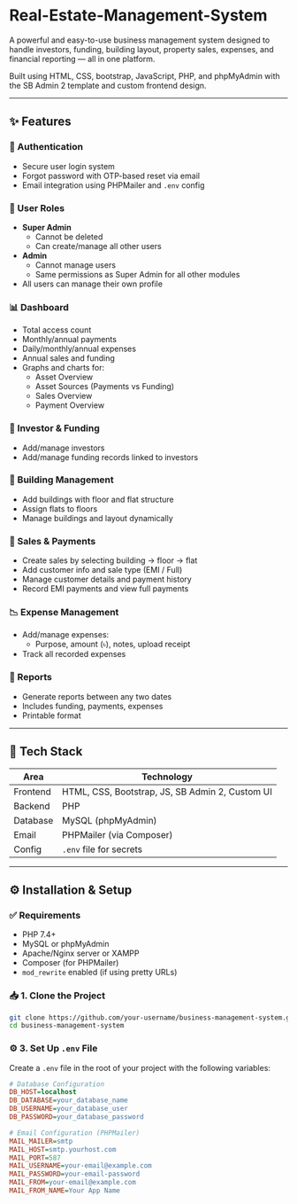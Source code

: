 # Real-Estate-Management-System
A powerful and easy-to-use business management system designed to handle investors, funding, building layout, property sales, expenses, and financial reporting — all in one platform.

Built using HTML, CSS, bootstrap, JavaScript, PHP, and phpMyAdmin with the SB Admin 2 template and custom frontend design.

---

## ✨ Features

### 🔐 Authentication
- Secure user login system
- Forgot password with OTP-based reset via email
- Email integration using PHPMailer and `.env` config

### 👥 User Roles
- **Super Admin**
  - Cannot be deleted
  - Can create/manage all other users
- **Admin**
  - Cannot manage users
  - Same permissions as Super Admin for all other modules
- All users can manage their own profile

### 📊 Dashboard
- Total access count
- Monthly/annual payments
- Daily/monthly/annual expenses
- Annual sales and funding
- Graphs and charts for:
  - Asset Overview
  - Asset Sources (Payments vs Funding)
  - Sales Overview
  - Payment Overview

### 💼 Investor & Funding
- Add/manage investors
- Add/manage funding records linked to investors

### 🏢 Building Management
- Add buildings with floor and flat structure
- Assign flats to floors
- Manage buildings and layout dynamically

### 🛒 Sales & Payments
- Create sales by selecting building → floor → flat
- Add customer info and sale type (EMI / Full)
- Manage customer details and payment history
- Record EMI payments and view full payments

### 📉 Expense Management
- Add/manage expenses:
  - Purpose, amount (৳), notes, upload receipt
- Track all recorded expenses

### 📄 Reports
- Generate reports between any two dates
- Includes funding, payments, expenses
- Printable format

---

## 🧰 Tech Stack

| Area       | Technology           |
|------------|----------------------|
| Frontend   | HTML, CSS, Bootstrap, JS, SB Admin 2, Custom UI |
| Backend    | PHP                  |
| Database   | MySQL (phpMyAdmin)   |
| Email      | PHPMailer (via Composer) |
| Config     | `.env` file for secrets |

---

## ⚙️ Installation & Setup

### ✅ Requirements

- PHP 7.4+
- MySQL or phpMyAdmin
- Apache/Nginx server or XAMPP
- Composer (for PHPMailer)
- `mod_rewrite` enabled (if using pretty URLs)

### 📥 1. Clone the Project

```bash
git clone https://github.com/your-username/business-management-system.git
cd business-management-system
```
### ⚙️ 3. Set Up `.env` File

Create a `.env` file in the root of your project with the following variables:

```ini
# Database Configuration
DB_HOST=localhost
DB_DATABASE=your_database_name
DB_USERNAME=your_database_user
DB_PASSWORD=your_database_password

# Email Configuration (PHPMailer)
MAIL_MAILER=smtp
MAIL_HOST=smtp.yourhost.com
MAIL_PORT=587
MAIL_USERNAME=your-email@example.com
MAIL_PASSWORD=your-email-password
MAIL_FROM=your-email@example.com
MAIL_FROM_NAME=Your App Name

